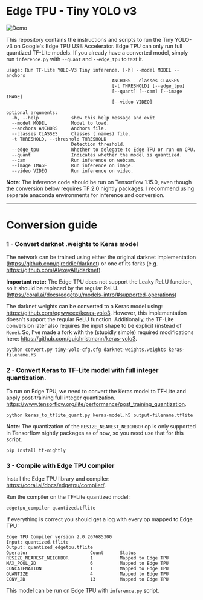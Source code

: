 # Edge TPU - Tiny YOLO v3

![Demo](demo.gif)

This repository contains the instructions and scripts to run the Tiny YOLO-v3 on Google's Edge TPU USB Accelerator. Edge TPU can only run full quantized TF-Lite models. If you already have a converted model, simply run `inference.py` with `--quant` and `--edge_tpu` to test it.

    usage: Run TF-Lite YOLO-V3 Tiny inference. [-h] --model MODEL --anchors
                                           ANCHORS --classes CLASSES
                                           [-t THRESHOLD] [--edge_tpu]
                                           [--quant] [--cam] [--image IMAGE]
                                           [--video VIDEO]

    optional arguments:
      -h, --help            show this help message and exit
      --model MODEL         Model to load.
      --anchors ANCHORS     Anchors file.
      --classes CLASSES     Classes (.names) file.
      -t THRESHOLD, --threshold THRESHOLD
                            Detection threshold.
      --edge_tpu            Whether to delegate to Edge TPU or run on CPU.
      --quant               Indicates whether the model is quantized.
      --cam                 Run inference on webcam.
      --image IMAGE         Run inference on image.
      --video VIDEO         Run inference on video.

**Note**: The inference code should be run on Tensorflow 1.15.0, even though the conversion below requires TF 2.0 nightly packages. I recommend using separate anaconda environments for inference and conversion.

___
# Conversion guide

### 1 - Convert darknet .weights to Keras model
The network can be trained using either the original darknet implementation (https://github.com/pjreddie/darknet) or one of its forks (e.g. https://github.com/AlexeyAB/darknet). 

**Important note:** The Edge TPU does not support the Leaky ReLU function, so it should be replaced by the regular ReLU. (https://coral.ai/docs/edgetpu/models-intro/#supported-operations) 

The darknet weights can be converted to a Keras model using: https://github.com/qqwweee/keras-yolo3. However, this implementation doesn't support the regular ReLU function. Additionally, the TF-Lite conversion later also requires the input shape to be explicit (instead of `None`). So, I've made a fork with the (stupidly simple) required modifications here: https://github.com/guichristmann/keras-yolo3.

    python convert.py tiny-yolo-cfg.cfg darknet-weights.weights keras-filename.h5
    
### 2 - Convert Keras to TF-Lite model with full integer quantization.
To run on Edge TPU, we need to convert the Keras model to TF-Lite and apply post-training full integer quantization. https://www.tensorflow.org/lite/performance/post_training_quantization.

    python keras_to_tflite_quant.py keras-model.h5 output-filename.tflite
    
**Note**: The quantization of the `RESIZE_NEAREST_NEIGHBOR` op is only supported in Tensorflow nightly packages as of now, so you need use that for this script. 
    
    pip install tf-nightly
    
### 3 - Compile with Edge TPU compiler
Install the Edge TPU library and compiler: https://coral.ai/docs/edgetpu/compiler/.

Run the compiler on the TF-Lite quantized model:
    
    edgetpu_compiler quantized.tflite

If everything is correct you should get a log with every op mapped to Edge TPU:

    Edge TPU Compiler version 2.0.267685300
    Input: quantized.tflite
    Output: quantized_edgetpu.tflite
    Operator                       Count      Status
    RESIZE_NEAREST_NEIGHBOR        1          Mapped to Edge TPU
    MAX_POOL_2D                    6          Mapped to Edge TPU
    CONCATENATION                  1          Mapped to Edge TPU
    QUANTIZE                       4          Mapped to Edge TPU
    CONV_2D                        13         Mapped to Edge TPU

This model can be run on Edge TPU with `inference.py` script.